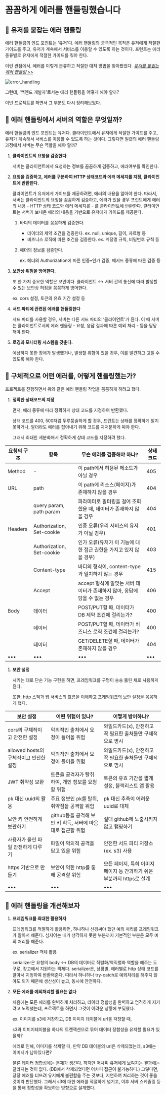 # 꼼꼼하게 에러를 핸들링했습니다

## 🙌 유저를 붙잡는 에러 핸들링

에러 핸들링의 엔드 포인트는 ‘유저'다. 에러 핸들링의 궁극적인 목적은 유저에게 적절한 가이드를 주고, 유저가 계속해서 서비스를 이용할 수 있도록 하는 것이다. 프런트는 에러 종류별로 유저에게 적절한 가이드를 줘야 한다.

이런 관점에서, 에러를 이렇게 분류하고 적절한 대처 방법을 찾아봤었다. [_유저를 붙잡는 에러 핸들링 >>_](https://www.notion.so/31f52934bd9342a1b68901fc8d987ce2?pvs=21)

![error_handling](../../references/draft/2022.11_transportation/error_handling/errors.png)

그런데, ‘백엔드 개발자'로서는 에러 핸들링을 어떻게 해야 할까?

이번 프로젝트를 하면서 그 부분도 다시 정리해보았다.

## 🙌 에러 핸들링에서 서버의 역할은 무엇일까?

에러 핸들링의 엔드 포인트는 유저다. 클라이언트에서 유저에게 적절한 가이드를 주고, 유저가 계속해서 서비스를 이용할 수 있도록 하는 것이다. 그렇다면 일련의 에러 핸들링 과정에서 서버는 무슨 역할을 해야 할까?

1. **클라이언트의 요청을 검증한다.**

   서버는 클라이언트에서 요청하는 정보를 꼼꼼하게 검증하고, 에러여부를 확인한다.

2. **요청을 검증하고, 에러를 구분하여 HTTP 상태코드와 에러 메세지를 지정, 클라이언트에 반환한다.**

   클라이언트가 유저에게 가이드를 제공하려면, 에러의 내용을 알아야 한다. 따라서, 서버는 클라이언트의 요청을 꼼꼼하게 검증하고, 에러가 있을 경우 프런트에게 에러의 내용 - HTTP 상태 코드와 에러 메세지를 - 를 클라이언트에 반환한다. 클라이언트는 서버가 보내온 에러의 내용을 기반으로 유저에게 가이드를 제공한다.

   1. 바디의 데이터를 꼼꼼하게 검증한다.
      - 데이터의 제약 조건을 검증한다. ex. null, unique, 길이, 자료형 등
      - 비즈니스 로직에 따른 조건을 검증한다. ex. 계정명 규칙, 비밀번호 규칙 등
   2. 헤더의 정보를 검증한다.

      ex. 헤더의 Authorization에 따른 인증•인가 검증, 메서드 종류에 따른 검증 등

3. **보안상 위험을 방어한다.**

   또 한 가지 중요한 역할은 보안이다. 클라이언트 ↔ 서버 간의 통신에 따라 발생할 수 있는 보안상 허점을 꼼꼼하게 방어한다.

   ex. cors 설정, 토큰의 유효 기간 설정 등

4. **서드 파티에 관련된 에러를 핸들링한다**

   서드 파티를 사용할 경우, 서버는 다른 서드 파티의 ‘클라이언트'가 된다. 이 때 서버는 클라이언트로서의 에러 핸들링 - 요청, 응답 결과에 따른 예외 처리 - 등을 담당해야 한다.

5. **로깅과 모니터링 시스템을 갖춘다.**

   예상하지 못한 장애가 발생했거나, 발생할 위험이 있을 경우, 이를 발견하고 고칠 수 있도록 해야 한다.

## 🙌 구체적으로 어떤 에러를, 어떻게 핸들링했는가?

프로젝트를 진행하면서 위와 같은 에러 핸들링 작업을 꼼꼼하게 하려고 했다.

1. **정확한 상태코드의 지정**

   먼저, 에러 종류에 따라 정확하게 상태 코드를 지정하여 반환했다.

   상태 코드를 400, 500처럼 두루뭉술하게 할 경우, 프런트는 상태를 정확하게 알지 못하거나, 알더라도 에러를 잡아내기 위해 코드를 지저분하게 짜야 한다.

   그래서 최대한 세분화해서 정확하게 상태 코드를 지정하려 했다.

| 요청의 구조 | 항목                      | 무슨 에러를 검증해야 하나?                                                 | 상태코드 |
| ----------- | ------------------------- | -------------------------------------------------------------------------- | -------- |
| Method      | -                         | 이 path에서 허용된 메소드가 아닐 경우                                      | 405      |
| URL         | path                      | 이 path에 리소스(페이지)가 존재하지 않을 경우                              | 404      |
|             | query param, path param   | 파라미터로 필터링을 걸어 조회했을 때, 데이터가 존재하지 않을 경우          | 404      |
| Headers     | Authorization, Set-cookie | 인증 오류(우리 서비스의 유저가 아닐 경우)                                  | 401      |
|             | Authorization, Set-cookie | 인가 오류(유저가 이 기능에 대한 접근 권한을 가지고 있지 않을 경우)         | 403      |
|             | Content-type              | 바디의 형식이, content-type과 일치하지 않는 경우                           | 415      |
|             | Accept                    | accept 형식에 알맞는 서버 데이터가 존재하지 않아, 응답에 담을 수 없는 경우 | 406      |
| Body        | 데이터                    | POST/PUT할 때, 데이터가 DB 제약 조건에 걸리는가?                           | 400      |
|             | 데이터                    | POST/PUT할 때, 데이터가 비즈니스 로직 조건에 걸리는가?                     | 400      |
|             | 데이터                    | GET/DELETE할 때, 데이터가 존재하지 않을 경우                               | 404      |
| •••         | •••                       | •••                                                                        | •••      |

1. **보안 설정**

   시키는 대로 단순 기능 구현을 하면, 프레임워크를 구멍이 숭숭 뚫린 채로 사용하게 된다.

   또한, http 스펙과 웹 서비스의 흐름을 이해하고 프레임워크의 보안 설정을 꼼꼼하게 했다.

| 보안 설정                              | 어떤 위험이 있나?                                           | 어떻게 방어하나?                                                       |
| -------------------------------------- | ----------------------------------------------------------- | ---------------------------------------------------------------------- |
| cors의 구체적이고 안전한 설정          | 악의적인 출처에서 요청이 들어올 위험                        | 와일드카드(x), 안전하고 꼭 필요한 출처들만 구체적으로 명시             |
| allowed hosts의 구체적이고 안전한 설정 | 악의적인 출처에서 요청이 들어올 위험                        | 와일드카드(x), 안전하고 꼭 필요한 출처들만 구체적으로 명시             |
| JWT 취약성 보완                        | 토큰을 공격자가 탈취하여, 개인 정보를 요청할 위험           | 토큰의 유효 기간을 짧게 설정, 블랙리스트 앱 활용                       |
| pk 대신 uuid의 활용                    | 주요 정보인 pk를 탈취, 취약점을 공격할 위험                 | pk 대신 추측이 어려운 uuid로 대체                                      |
| 보안 키 안전하게 보관하기              | github등을 공격해 보안 키 획득, 서버에 마음대로 접근할 위험 | 절대 github에 노출시키지 않고 랩핑하기                                 |
| 사용자가 올린 파일 안전하게 다루기     | 파일이 악의적 공격을 담고 있을 위험                         | 안전한 서드 파티 저장소(ex. s3) 사용                                   |
| https 기반으로 만들기                  | 보안이 약한 http를 통해 공격할 위험                         | 모든 페이지, 특히 이미지 페이지 등 간과하기 쉬운 부분까지 https로 설계 |
| •••                                    | •••                                                         | •••                                                                    |

## 🙌 에러 핸들링을 개선해보자

1. **프레임워크를 최대한 활용하자**

   프레임워크를 적절하게 활용하면, 하나하나 신경써야 했던 예외 처리를 프레임워크가 알아서 해준다. 심지어는 내가 생각하지 못한 부분까지 기본적인 부분은 모두 예외 처리를 해준다.

   ex. serializer 객체 활용

   serializer은 요청의 body ↔ DB의 데이터로 직렬화/역직렬화 역할을 해주는 도구로, 장고에서 지원하는 객체다. serializer은, 상황별, 에러별로 http 상태 코드를 알아서 지정하여 반환해준다. 따라서 하나하나 try-catch로 예외처리를 해주지 않아도 되기 때문에 생산성이 높고, 동시에 안전하다.

1. **모든 에러를 예외처리할 필요는 없다**

   처음에는 모든 에러를 완벽하게 처리하고, 데이터 정합성을 완벽하고 엄격하게 지키려고 노력했는데, 프로젝트를 하면서 그것이 어려운 상황에 부딪혔다.

   ex. 이미지를 s3에 저장하고, DB 이미지 테이블에 url을 저장할 때,

   s3와 이미지테이블을 하나의 트랜잭션으로 묶어 데이터 정합성을 유지할 필요가 있을까?

   에러로 인해, 이미지를 삭제할 때, 만약 DB 테이블의 url은 삭제되었는데, s3에는 이미지가 남아있다면?

   물론 데이터 정합성에는 문제가 생긴다. 하지만 어차피 유저에게 보여지는 결과에는 달라지는 것이 없다. (DB에서 삭제되었다면 어차피 접근이 불가능하다.) 그렇다면, 당장 에러를 터뜨려 유저에게 불편함을 주는 것보다, 지연하여 처리하는 것이 좋을 것이라 판단했다. 그래서 s3에 대한 에러를 적절하게 넘기고, 이후 서버 스케쥴링 등을 통해 정합성을 확보하는 방향으로 설계했다.
